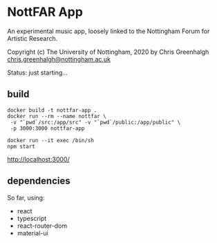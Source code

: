 # NottFAR App

An experimental music app, loosely linked to the Nottingham
Forum for Artistic Research.

Copyright (c) The University of Nottingham, 2020
by Chris Greenhalgh <chris.greenhalgh@nottingham.ac.uk>

Status: just starting...

## build

```
docker build -t nottfar-app .
docker run --rm --name nottfar \
 -v "`pwd`/src:/app/src" -v "`pwd`/public:/app/public" \
 -p 3000:3000 nottfar-app
```
```
docker run --it exec /bin/sh
npm start
```
[http://localhost:3000/](http://localhost:3000/)

## dependencies

So far, using:
- react
- typescript
- react-router-dom
- material-ui

